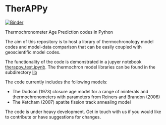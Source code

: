# TherAPPy

[![Binder](https://mybinder.org/badge_logo.svg)](https://mybinder.org/v2/gh/HUGG/TherAPPy/HEAD?labpath=therappy_test.ipynb)

Thermochronometer Age Prediction codes in Python

The aim of this repository is to host a library of thermochronology model codes and model-data comparison that can be easily coupled with geoscientific model codes.

The functionality of the code is demonstrated in a jupyer notebook [therappy_test.ipynb](therappy_test.ipynb). The thermochron model libraries can be found in the subdirectory [lib](lib)

The code currently includes the following models:
- The Dodson (1973) closure age model for a range of minterals and thermochronometers with parameters from Reiners and Brandon (2006)
- The Ketcham (2007) apatite fission track annealing model

The code is under heavy development. Get in touch with us if you would like to contribute or have suggestions for changes.


